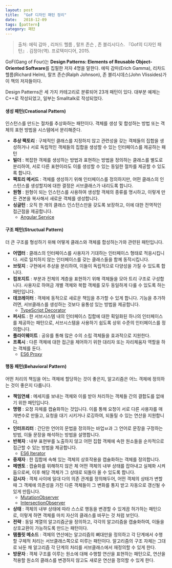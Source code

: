 ```yaml
---
layout: post
title:  "GoF 디자인 패턴 정리"
date:   2018-12-09
tags: [pattern]
category: 패턴
---
```

> 출처: 에릭 감마 , 리처드 헬름 , 랄프 존슨 , 존 블리시디스. 『Gof의 디자인 패턴』. 김정아(역). 프로텍미디어, 2015.

GoF(Gang of Four)는 **Design Patterns: Elements of Reusable Object-Oriented Software**를 집필한 저자 4명을 말한다.
에릭 감마(Erich Gamma), 리차드 헬름(Richard Helm), 랄프 존슨(Ralph Johnson), 존 블리시데스(John Vlissides)가 이 책의 저자들이다.

Design Patterns은 세 가지 카테고리로 분류되어 23개 패턴이 있다. 대부분 예제는 C++로 작성되었고, 일부는 Smalltalk로 작성되었다. 

#### 생성 패턴(Creational Pattern)
인스턴스를 만드는 절차를 추상화하는 패턴이다.
객체를 생성 및 합성하는 방법 또는 객체의 표현 방법을 시스템에서 분리해준다.

- **추상 팩토리** : 구체적인 클래스를 지정하지 않고 관련성을 갖는 객체들의 집합을 생성하거나 서로 독립적인 객체들의 집합을 생성할 수 있는 인터페이스를 제공하는 패턴
- **빌더** : 복잡한 객체를 생성하는 방법과 표현하는 방법을 정의하는 클래스를 별도로 분리하여, 서로 다른 표현이라도 이를 생성할 수 있는 동일한 절차를 제공할 수 있도록 합니다.
- **팩토리 메서드** : 객체를 생성하기 위해 인터페이스를 정의하지만, 어떤 클래스의 인스턴스를 생성할지에 대한 결정은 서브클래스가 내리도록 합니다.
- **원형** : 원형이 되는 인스턴스를 사용하여 생성할 객체의 종류를 명시하고, 이렇게 만든 견본을 복사해서 새로운 객체를 생성합니다.
- **싱글턴** : 오직 한 개의 클래스 인스턴스만을 갖도록 보장하고, 이에 대한 전역적인 접근점을 제공합니다.
  - [Angular Service](https://angular.io/guide/dependency-injection#injector-hierarchy-and-service-instances)

#### 구조 패턴(Structual Pattern)
더 큰 구조를 형성하기 위해 어떻게 클래스와 객체를 합성하는가와 관련된 패턴입니다.

- **어뎁터** : 클래스의 인터페이스를 사용자가 기대하는 인터페이스 형태로 적응시킵니다. 서로 일치하지 않는 인터페이스를 갖는 클래스들을 함께 동작시킵니다.
- **브릿지** : 구현에서 추상을 분리하여, 이들이 독립적으로 다양성을 가질 수 있도록 합니다.
- **컴포지트** : 부분과 전체의 계층을 표현하기 위해 객체들을 모아 트리 구조로 구성합니다. 사용자로 하여금 개별 객체와 복합 객체를 모두 동일하게 다룰 수 있도록 하는 패턴입니다.
- **데코레이터** : 객체에 동적으로 새로운 책임을 추가할 수 있게 합니다. 기능을 추가하려면, 서브클래스를 생성하는 것보다 융통성 있는 방법을 제공합니다.
  - [TypeScript Decorator](https://www.typescriptlang.org/docs/handbook/decorators.html)
- **퍼사드** : 한 서브시스템 내의 인터페이스 집합에 대한 획일화된 하나의 인터페이스를 제공하는 패턴으로, 서브시스템을 사용하기 쉽도록 상위 수준의 인터페이스를 정의합니다.
- **플라이웨이트** : 공유를 통해 많은 수의 소립 객체들을 효과적으로 지원한다.
- **프록시** : 다른 객체에 대한 접근을 제어하기 위한 대리자 또는 자리체움자 역할을 하는 객체를 둔다.
  - [ES6 Proxy](https://developer.mozilla.org/ko/docs/Web/JavaScript/Reference/Global_Objects/Proxy)

#### 행동 패턴(Behavioral Pattern)
어떤 처리의 책임을 어느 객체에 할당하는 것이 좋은지, 알고리즘은 어느 객체에 정의하는 것이 좋은지 다룹니다.

- **책임연쇄** : 메세지를 보내는 객체와 이를 받아 처리하는 객체들 간의 결합도를 없애기 위한 패턴입니다.
- **명령** : 요청 자체를 캡슐화하는 것입니다. 이를 통해 요청이 서로 다른 사용자를 매개변수로 만들고, 요청을 대기 시키거나 로깅하여, 되돌릴 수 있는 연산을 지원합니다.
- **인터프리터** : 간단한 언어의 문법을 정의하는 바업ㅂ과 그 언어로 문장을 구정하는 방법, 이들 문장을 해석하는 방법을 설명합니다.
- **반복자** : 내부 표현부를 노출하지 않고 어떤 집합 객체에 속한 원소들을 순차적으로 접근할 수 있는 방법을 제공합니다.
  - [ES6 Iterator](https://developer.mozilla.org/en-US/docs/Web/JavaScript/Reference/Iteration_protocols)
- **중재자** : 한 집합에 속해 있는 객체의 상호작용을 캡슐화하는 객체를 정의합니다.
- **메멘토** : 캡슐화를 위해하지 않은 체 어떤 객체의 내부 상태를 잡아내고 실체화 시켜둠으로써, 이후 해당 객체가 그 상태로 되돌아 올 수 있도록 합니다.
- **감시자** : 객체 사이에 일대 다의 의존 관계를 정의해두어, 어떤 객체의 상태가 변할 때 그 객체에 의존성을 가진 다른 객체들이 그 변화를 통지 받고 자동으로 갱신될 수 있게 만듭니다.
  - [MutationObserver](https://developer.mozilla.org/ko/docs/Web/API/MutationObserver)
  - [IntersectionObserver](https://developer.mozilla.org/ko/docs/Web/API/IntersectionObserver/IntersectionObserver)
- **상태** : 객체의 내부 상태에 따라 스스로 행동을 변경할 수 있게끔 허가하는 패턴으로, 이렇게 하면 객체를 마치 자신의 클래스를 바꾸는 것 처럼 보인다.
- **전략** : 동일 계열의 알고리즘군을 정의하고, 각각의 알고리즘을 캡슐화하여, 이들을 상호교환이 가능하도록 만드는 패턴이다.
- **탬플릿 메소드** : 객체의 연산에는 알고리즘의 뼈대만을 정의하고 각 단계에서 수행할 구체적 처리는 서브클래스쪽으로 미루는 패턴이다. 알고리즘의 구조 자체는 그대로 놔둔 채 알고리즘 각 단계의 처리를 서브클래스에서 재정의할 수 있게 한다.
- **방문자** : 객체 구조를 이루는 원소에 대해 수행할 연산을 표현하는 패턴으로, 연산을 적용할 원소의 클래스를 변경하지 않고도 새로운 연산을 정의할 수 있게 한다.
